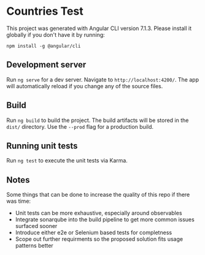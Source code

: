 # Countries Test

This project was generated with Angular CLI version 7.1.3.
Please install it globally if you don't have it by running:

`npm install -g @angular/cli`

## Development server

Run `ng serve` for a dev server. Navigate to `http://localhost:4200/`. The app will automatically reload if you change any of the source files.

## Build

Run `ng build` to build the project. The build artifacts will be stored in the `dist/` directory. Use the `--prod` flag for a production build.

## Running unit tests

Run `ng test` to execute the unit tests via Karma.

## Notes

Some things that can be done to increase the quality of this repo if there was time:
 - Unit tests can be more exhaustive, especially around observables
 - Integrate sonarqube into the build pipeline to get more common issues surfaced sooner
 - Introduce either e2e or Selenium based tests for completness
 - Scope out further requirments so the proposed solution fits usage patterns better
